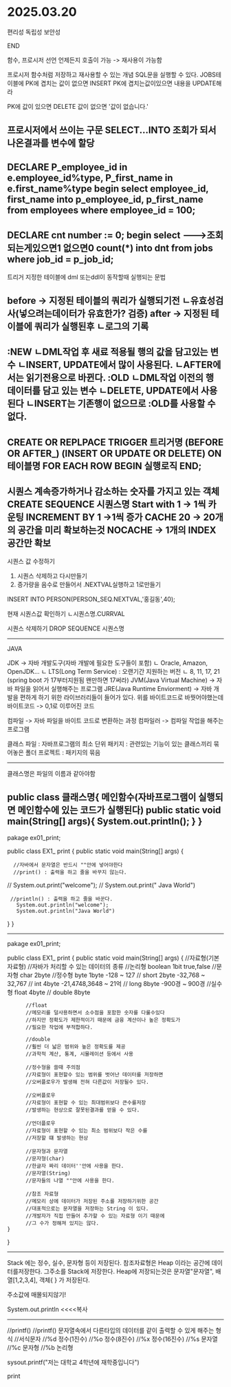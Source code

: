 # 2025.03.20

편리성
독립성
보안성

END

함수, 프로시저
선언
언제든지 호출이 가능 -> 재사용이 가능함

프로시저
함수처럼 저장하고 재사용할 수 있는 개념
SQL문을 실행할 수 있다.
JOBS테이블에 PK에 겹치는 값이 없으면 INSERT
PK에 겹치는값이있으면 내용을 UPDATE해라

PK에 값이 있으면 DELETE
값이 없으면 '값이 없습니다.'

프로시저에서 쓰이는 구문
SELECT...INTO
조회가 되서 나온결과를 변수에 할당
-----------------------------------
DECLARE 
   P_employee_id in e.employee_id%type,
   P_first_name in e.first_name%type
begin
 select
    employee_id,
    first_name
into p_employee_id, p_first_name
from employees
where employee_id = 100;
-----------------------------------
DECLARE 
   cnt number := 0;
begin
  select                            --->조회되는게있으면1 없으면0
      count(*)
into dnt
from jobs
where job_id = p_job_id;
-----------------------------------

트리거
지정한 테이블에 dml 또는ddl이 동작할때 실행되는 문법

before -> 지정된 테이블의 쿼리가 실행되기전
ㄴ유효성검사(넣으려는데이터가 유효한가? 검증)
after -> 지정된 테이블에 쿼리가 실행된후
ㄴ로그의 기록
-----------------------------------
:NEW
ㄴDML작업 후 새료 적용될 행의 값을 담고있는 변수
ㄴINSERT, UPDATE에서 많이 사용된다.
ㄴAFTER에서는 읽기전용으로 바뀐다.
:OLD
ㄴDML작업 이전의 행 데이터를 담고 있는 변수
ㄴDELETE, UPDATE에서 사용된다
ㄴINSERT는 기존행이 없으므로 :OLD를 사용할 수 없다.
-----------------------------------
CREATE OR REPLPACE TRIGGER 트리거명
(BEFORE OR AFTER_\)
(INSERT OR UPDATE OR DELETE) ON 테이블명
FOR EACH ROW
BEGIN 
      실행로직
END;
-----------------------------------
시퀀스
계속증가하거나 감소하는 숫자를 가지고 있는 객체
CREATE  SEQUENCE 시퀀스명
Start with 1 -> 1씩 카운팅
INCREMENT BY 1 ->1씩 증가
CACHE 20 -> 20개의 공간을 미리 확보하는것
NOCACHE -> 1개의 INDEX공간만 확보
-----------------------------------
시퀀스 값 수정하기
1. 시퀀스 삭제하고 다시만들기
2. 증가량을 음수로 만들어서 .NEXTVAL실행하고 1로만들기

INSERT INTO PERSON(PERSON_SEQ.NEXTVAL,'홍길동',40);

현재 시퀀스값 확인하기
ㄴ시퀀스명.CURRVAL

시퀀스 삭제하기
DROP SEQUENCE 시퀀스명

-----------------------------------

JAVA

JDK -> 자바 개발도구(자바 개발에 필요한 도구들이 포함)
ㄴ Oracle, Amazon, OpenJDK...
ㄴ LTS(Long Term Service) : 오랜기간 지원하는 버전
ㄴ 8, 11, 17, 21 (spring boot 가 17부터지원됨 왠만하면 17써라)
JVM(Java Virtual Machine) -> 자바 파일을 읽어서 실행해주는 프로그램
JRE(Java Runtime Enviorment) -> 자바 개발을 편하게 하기 위한 라이브러리들이 들어가 있다.
위를
바이트코드로 바꿧어야했는데 
바이트코드 -> 0,1로 이루어진 코드

컴파일 -> 자바 파일을 바이트 코드로 변환하는 과정
컴파일러 -> 컴파일 작업을 해주는 프로그램

클래스 파일 : 자바프로그램의 최소 단위
패키지 : 관련있는 기능이 있는 클래스끼리 묶어놓은 폴더
프로젝트 : 패키지의 묶음


-----------------------------------
클래스명은 파일의 이름과 같아야함

public class 클래스명{
       메인함수(자바프로그램이 실행되면 메인함수에 있는 코드가 실행된다)
       public static void main(String[] args){
                   System.out.println();
        }
}
-----------------------------------
pakage ex01_print;

public class EX1_ print {
      public static void main(String[] args) {

      //자바에서 문자열은 반드시 ""안에 넣어야한다
      //print() : 출력을 하고 줄을 바꾸지 않는다.
//     System.out.print("welcome");
//     System.out.print(" Java World")

     //println() : 출력을 하고 줄을 바꾼다.
       System.out.println("welcome");
       System.out.println("Java World")


   }
}


--------------------------------------
pakage ex01_print;

public class EX1_ print {
      public static void main(String[] args) {
          //자료형(기본자료형)
          //자바가 처리할 수 있는 데이터의 종류
          //논리형 boolean 1bit  true,false
          //문자형 char    2byte
          //정수형 byte 1byte   -128 ~ 127
          //      short 2byte  -32,768 ~ 32,767
          //      int   4byte  -21,4748,3648 ~ 21억
          //      long  8byte  -900경 ~ 900경
          //실수형 float 4byte
          //      double 8byte

          //float
          //메모리를 덜사용하면서 소수점을 포함한 숫자를 다룰수있다
          //하지만 정확도가 제한적이기 때문에 금융 계산이나 높은 정확도가
          //필요한 작업에 부적합하다.

          //double
          //훨씬 더 낣은 범위와 높은 정확도를 제공
          //과학적 계산, 통계, 시뮬레이션 등에서 사용

          //정수형을 쓸때 주의점
          //자료형이 표현할수 있는 범위를 벗어난 데이터를 저장하면
          //오버플로우가 발생해 전혀 다른값이 저장될수 있다.

          //오버플로우
          //자료형이 표현할 수 있는 최대범위보다 큰수를저장
          //발생하는 현상으로 잘못된결과를 얻을 수 있다.

          //언더플로우
          //자료형이 표현할 수 있는 최소 범위보다 작은 수를 
          //저장할 떄 발생하는 현상

          //문자형과 문자열
          //문자형(char)
          //한글자 짜리 데이터''안에 사용을 한다.
          //문자열(String)
          //문자들의 나열 ""안에 사용을 한다.

          //참조 자료형
          //메모리 상에 데이터가 저장된 주소를 저장하기위한 공간
          //대표적으로는 문자열을 저장하는 String 이 있다.
          //개발자가 직접 만들어 추가할 수 있는 자료형 이기 때문에
          //그 수가 정해져 있지는 않다.
    }
}

--------------------------------------

Stack 에는 정수, 실수, 문자형 등이 저장된다.
참조자료형은 Heap 이라는 공간에 데이터를저장한다. 그주소를 Stack에 저장한다.
Heap에 저장되는것은 문자열"문자열", 배열[1,2,3,4], 객체{  } 가 저장된다.

주소값에 매몰되지않기!

System.out.println <<<<복사

--------------------------------------

//printf()
//printf() 문자열속에서 다른타입의 데이터를 같이 출력할 수 있게 해주는 형식
//서식문자
//%d   정수(1진수)
//%o   정수(8진수)
//%x   정수(16진수)
//%s   문자열
//%c   문자형
//%b   논리형


sysout.printf("저는 대학교 4학년에 재학중입니다")

print






















  
